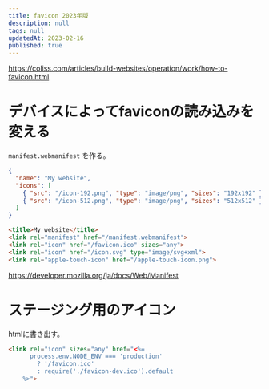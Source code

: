 ```yaml
---
title: favicon 2023年版
description: null
tags: null
updatedAt: 2023-02-16
published: true
---
```


https://coliss.com/articles/build-websites/operation/work/how-to-favicon.html

# デバイスによってfaviconの読み込みを変える

`manifest.webmanifest` を作る。

```json
{
  "name": "My website",
  "icons": [
    { "src": "/icon-192.png", "type": "image/png", "sizes": "192x192" },
    { "src": "/icon-512.png", "type": "image/png", "sizes": "512x512" }
  ]
}
```

```html
<title>My website</title>
<link rel="manifest" href="/manifest.webmanifest">
<link rel="icon" href="/favicon.ico" sizes="any">
<link rel="icon" href="/icon.svg" type="image/svg+xml">
<link rel="apple-touch-icon" href="/apple-touch-icon.png">
```

https://developer.mozilla.org/ja/docs/Web/Manifest

# ステージング用のアイコン

htmlに書き出す。

```html
<link rel="icon" sizes="any" href="<%=
      process.env.NODE_ENV === 'production'
        ? '/favicon.ico'
        : require('./favicon-dev.ico').default
    %>">
```
